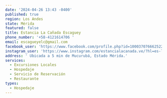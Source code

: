 ```yaml
---
date: '2024-04-26 13:43 -0400'
published: true
region: Los Andes
state: Mérida
featured: false
title: Estancia La Cañada Escaguey
phone_number: '+58-4121614706 '
email: escagueyelc@gmail.com
facebook_user: 'https://www.facebook.com/profile.php?id=100037076662522'
instagram_user: 'https://www.instagram.com/estancialacanada.ve/?hl=es-la'
address: ' Ubicada a 5 min de Mucurubá, Estado Mérida.'
services:
  - Excursiones Locales
  - Hospedaje
  - Servicio de Reservación
  - Restaurante
types:
  - Hospedaje
---
```

